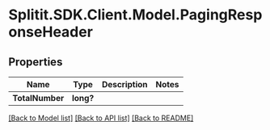 # Splitit.SDK.Client.Model.PagingResponseHeader
## Properties

Name | Type | Description | Notes
------------ | ------------- | ------------- | -------------
**TotalNumber** | **long?** |  | 

[[Back to Model list]](../README.md#documentation-for-models) [[Back to API list]](../README.md#documentation-for-api-endpoints) [[Back to README]](../README.md)

